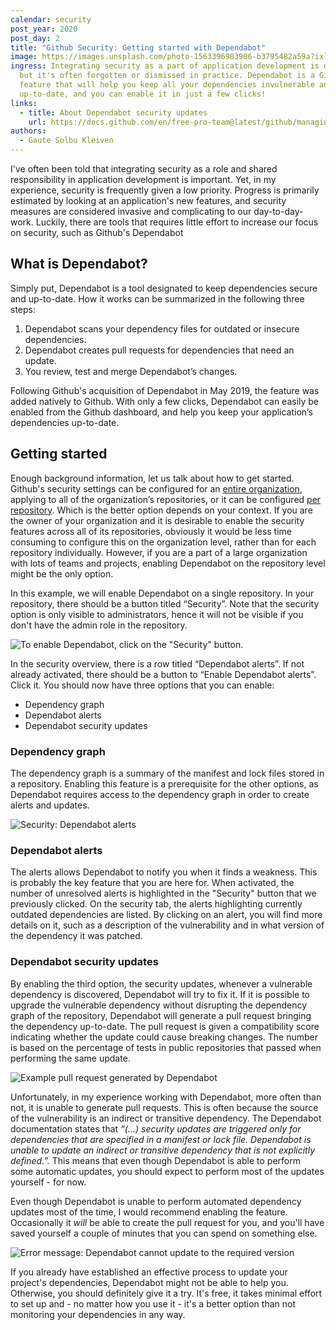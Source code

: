 ```yaml
---
calendar: security
post_year: 2020
post_day: 2
title: "Github Security: Getting started with Dependabot"
image: https://images.unsplash.com/photo-1563396983906-b3795482a59a?ixlib=rb-1.2.1&ixid=eyJhcHBfaWQiOjEyMDd9&auto=format&fit=crop&w=1352&q=80
ingress: Integrating security as a part of application development is desirable,
  but it's often forgotten or dismissed in practice. Dependabot is a Github
  feature that will help you keep all your dependencies invulnerable and
  up-to-date, and you can enable it in just a few clicks!
links:
  - title: About Dependabot security updates
    url: https://docs.github.com/en/free-pro-team@latest/github/managing-security-vulnerabilities/about-dependabot-security-updates#about-dependabot-security-updates
authors:
  - Gaute Solbu Kleiven
---
```

I've often been told that integrating security as a role and shared responsibility in application development is important. Yet, in my experience, security is frequently given a low priority. Progress is primarily estimated by looking at an application's new features, and security measures are considered invasive and complicating to our day-to-day-work. Luckily, there are tools that requires little effort to increase our focus on security, such as Github's Dependabot  

## What is Dependabot?

Simply put, Dependabot is a tool designated to keep dependencies secure and up-to-date. How it works can be summarized in the following three steps:

1. Dependabot scans your dependency files for outdated or insecure dependencies.
2. Dependabot creates pull requests for dependencies that need an update.
3. You review, test and merge Dependabot’s changes.

Following Github's acquisition of Dependabot in May 2019, the feature was added natively to Github. With only a few clicks, Dependabot can easily be enabled from the Github dashboard, and help you keep your application’s dependencies up-to-date.

## Getting started

Enough background information, let us talk about how to get started. Github's security settings can be configured for an [entire organization](https://docs.github.com/en/free-pro-team@latest/github/setting-up-and-managing-organizations-and-teams/managing-security-and-analysis-settings-for-your-organization), applying to all of the organization’s repositories, or it can be configured [per repository](https://docs.github.com/en/free-pro-team@latest/github/administering-a-repository/managing-security-and-analysis-settings-for-your-repository). Which is the better option depends on your context. If you are the owner of your organization and it is desirable to enable the security features across all of its repositories, obviously it would be less time consuming to configure this on the organization level, rather than for each repository individually. However, if you are a part of a large organization with lots of teams and projects, enabling Dependabot on the repository level might be the only option.

In this example, we will enable Dependabot on a single repository. In your repository, there should be a button titled “Security”. Note that the security option is only visible to administrators, hence it will not be visible if you don't have the admin role in the repository. 

![To enable Dependabot, click on the "Security" button.](https://preview.bekk.christmas/assets/screenshot-2020-11-21-at-18.06.01.png)

In the security overview, there is a row titled “Dependabot alerts”. If not already activated, there should be a button to “Enable Dependabot alerts”. Click it. You should now have three options that you can enable:

* Dependency graph
* Dependabot alerts
* Dependabot security updates

### Dependency graph

The dependency graph is a summary of the manifest and lock files stored in a repository. Enabling this feature is a prerequisite for the other options, as Dependabot requires access to the dependency graph in order to create alerts and updates.

![Security: Dependabot alerts](https://preview.bekk.christmas/assets/screenshot-2020-11-16-at-19.59.16.png "Unresolved Dependabot alerts are listed in the repository.")

### Dependabot alerts

The alerts allows Dependabot to notify you when it finds a weakness. This is probably the key feature that you are here for. When activated, the number of unresolved alerts is highlighted in the "Security" button that we previously clicked. On the security tab, the alerts highlighting currently outdated dependencies are listed. By clicking on an alert, you will find more details on it, such as a description of the vulnerability and in what version of the dependency it was patched.

### Dependabot security updates

By enabling the third option, the security updates, whenever a vulnerable dependency is discovered, Dependabot will try to fix it. If it is possible to upgrade the vulnerable dependency without disrupting the dependency graph of the repository, Dependabot will generate a pull request bringing the dependency up-to-date. The pull request is given a compatibility score indicating whether the update could cause breaking changes. The number is based on the percentage of tests in public repositories that passed when performing the same update.

![Example pull request generated by Dependabot](https://preview.bekk.christmas/assets/dependabot-pull-request.png "A pull request generated by Dependabot")

Unfortunately, in my experience working with Dependabot, more often than not, it is unable to generate pull requests. This is often because the source of the vulnerability is an indirect or transitive dependency. The Dependabot documentation states that *“(...) security updates are triggered only for dependencies that are specified in a manifest or lock file. Dependabot is unable to update an indirect or transitive dependency that is not explicitly defined.”.* This means that even though Dependabot is able to perform some automatic updates, you should expect to perform most of the updates yourself - for now.

Even though Dependabot is unable to perform automated dependency updates most of the time, I would recommend enabling the feature. Occasionally it *will* be able to create the pull request for you, and you'll have saved yourself a couple of minutes that you can spend on something else.

![Error message: Dependabot cannot update to the required version](https://preview.bekk.christmas/assets/dependabot-pr-error.png "More often than not, Dependabot is unable to generate a pull request")

If you already have established an effective process to update your project's dependencies, Dependabot might not be able to help you. Otherwise, you should definitely give it a try. It's free, it takes minimal effort to set up and - no matter how you use it - it's a better option than not monitoring your dependencies in any way.